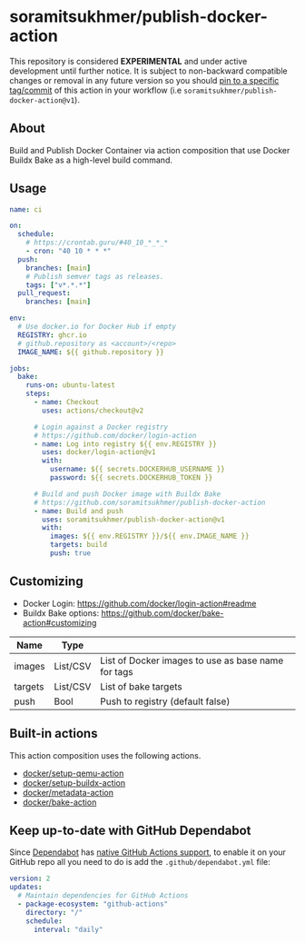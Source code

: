 # soramitsukhmer/publish-docker-action

This repository is considered **EXPERIMENTAL** and under active development until further notice. It is subject to non-backward compatible changes or removal in any future version so you should [pin to a specific tag/commit](https://docs.github.com/en/actions/creating-actions/about-actions#using-tags-for-release-management) of this action in your workflow (i.e `soramitsukhmer/publish-docker-action@v1`).

## About

Build and Publish Docker Container via action composition that use Docker Buildx Bake as a high-level build command.

## Usage

```yml
name: ci

on:
  schedule:
    # https://crontab.guru/#40_10_*_*_*
    - cron: "40 10 * * *"
  push:
    branches: [main]
    # Publish semver tags as releases.
    tags: ["v*.*.*"]
  pull_request:
    branches: [main]

env:
  # Use docker.io for Docker Hub if empty
  REGISTRY: ghcr.io
  # github.repository as <account>/<repo>
  IMAGE_NAME: ${{ github.repository }}

jobs:
  bake:
    runs-on: ubuntu-latest
    steps:
      - name: Checkout
        uses: actions/checkout@v2

      # Login against a Docker registry
      # https://github.com/docker/login-action
      - name: Log into registry ${{ env.REGISTRY }}
        uses: docker/login-action@v1
        with:
          username: ${{ secrets.DOCKERHUB_USERNAME }}
          password: ${{ secrets.DOCKERHUB_TOKEN }}

      # Build and push Docker image with Buildx Bake
      # https://github.com/soramitsukhmer/publish-docker-action
      - name: Build and push
        uses: soramitsukhmer/publish-docker-action@v1
        with:
          images: ${{ env.REGISTRY }}/${{ env.IMAGE_NAME }}
          targets: build
          push: true
```

## Customizing

- Docker Login: https://github.com/docker/login-action#readme
- Buildx Bake options: https://github.com/docker/bake-action#customizing

| Name    | Type     |                                                    |
| ------- | -------- | -------------------------------------------------- |
| images  | List/CSV | List of Docker images to use as base name for tags |
| targets | List/CSV | List of bake targets                               |
| push    | Bool     | Push to registry (default false)                   |

## Built-in actions

This action composition uses the following actions.

- [docker/setup-qemu-action](https://github.com/docker/setup-qemu-action)
- [docker/setup-buildx-action](https://github.com/docker/setup-buildx-action)
- [docker/metadata-action](https://github.com/docker/metadata-action)
- [docker/bake-action](https://github.com/docker/bake-action)

## Keep up-to-date with GitHub Dependabot

Since [Dependabot](https://docs.github.com/en/github/administering-a-repository/keeping-your-actions-up-to-date-with-github-dependabot) has [native GitHub Actions support](https://docs.github.com/en/github/administering-a-repository/configuration-options-for-dependency-updates#package-ecosystem), to enable it on your GitHub repo all you need to do is add the `.github/dependabot.yml` file:

```yml
version: 2
updates:
  # Maintain dependencies for GitHub Actions
  - package-ecosystem: "github-actions"
    directory: "/"
    schedule:
      interval: "daily"
```
